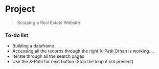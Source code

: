 # Project
> Scraping a Real Estate Website

### To-do list
- Building a dataframe
- Accessing all the records through the right X-Path                Orhan is working....
- Iterate through all the search pages
- Use the X-Path for next button (Stop the loop if not present)
